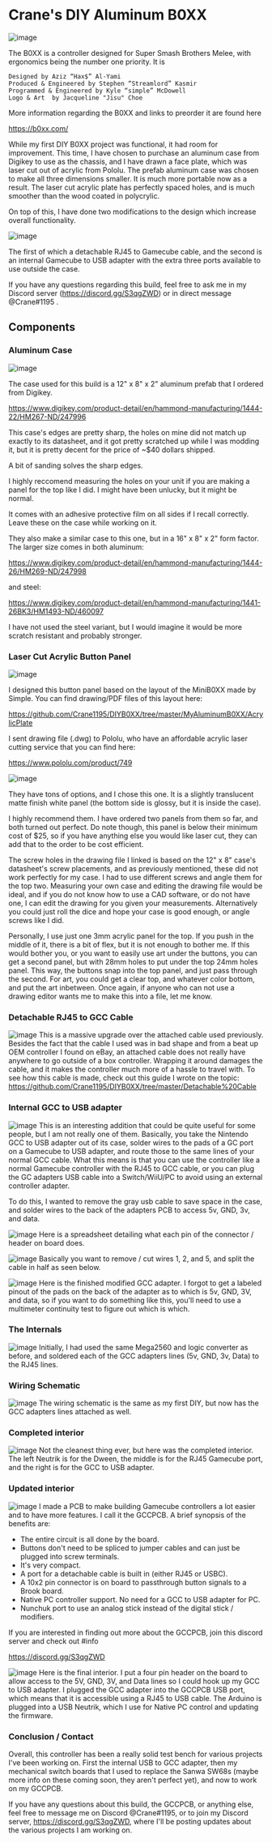 # Crane's DIY Aluminum B0XX
![image](https://i.imgur.com/u44Nq8T.jpg)

The B0XX is a controller designed for Super Smash Brothers Melee, with ergonomics being the number one priority. It is

    Designed by Aziz “Hax$” Al-Yami
    Produced & Engineered by Stephen “Streamlord” Kasmir
    Programmed & Engineered by Kyle “simple” McDowell
    Logo & Art  by Jacqueline "Jisu" Choe

More information regarding the B0XX and links to preorder it are found here

https://b0xx.com/

While my first DIY B0XX project was functional, it had room for improvement. This time, I have chosen to purchase an aluminum case from Digikey to use as the chassis, and I have drawn a face plate, which was laser cut out of acrylic from Pololu. The prefab aluminum case was chosen to make all three dimensions smaller. It is much more portable now as a result. The laser cut acrylic plate has perfectly spaced holes, and is much smoother than the wood coated in polycrylic.

On top of this, I have done two modifications to the design which increase overall functionality.

![image](https://i.imgur.com/LMoBayj.jpg)

The first of which a detachable RJ45 to Gamecube cable, and the second is an internal Gamecube to USB adapter with the extra three ports available to use outside the case.

If you have any questions regarding this build, feel free to ask me in my Discord server (https://discord.gg/S3qgZWD) or in direct message @Crane#1195 .

## Components

### Aluminum Case
![image](https://i.imgur.com/7dGkZdS.jpg)

The case used for this build is a 12" x 8" x 2" aluminum prefab that I ordered from Digikey.

https://www.digikey.com/product-detail/en/hammond-manufacturing/1444-22/HM267-ND/247996

This case's edges are pretty sharp, the holes on mine did not match up exactly to its datasheet, and it got pretty scratched up while I was modding it, but it is pretty decent for the price of ~$40 dollars shipped.

A bit of sanding solves the sharp edges.

I highly reccomend measuring the holes on your unit if you are making a panel for the top like I did. I might have been unlucky, but it might be normal.

It comes with an adhesive protective film on all sides if I recall correctly. Leave these on the case while working on it.

They also make a similar case to this one, but in a 16" x 8" x 2" form factor. The larger size comes in both aluminum:

https://www.digikey.com/product-detail/en/hammond-manufacturing/1444-26/HM269-ND/247998

and steel:

https://www.digikey.com/product-detail/en/hammond-manufacturing/1441-26BK3/HM1493-ND/460097

I have not used the steel variant, but I would imagine it would be more scratch resistant and probably stronger.

### Laser Cut Acrylic Button Panel
![image](https://i.imgur.com/0ZhgDX8.jpg)

I designed this button panel based on the layout of the MiniB0XX made by Simple. You can find drawing/PDF files of this layout here:

https://github.com/Crane1195/DIYB0XX/tree/master/MyAluminumB0XX/AcrylicPlate

I sent drawing file (.dwg) to Pololu, who have an affordable acrylic laser cutting service that you can find here:

https://www.pololu.com/product/749

![image](https://i.imgur.com/Cc4ZUtd.png)

They have tons of options, and I chose this one. It is a slightly translucent matte finish white panel (the bottom side is glossy, but it is inside the case).

I highly recommend them. I have ordered two panels from them so far, and both turned out perfect. Do note though, this panel is below their minimum cost of $25, so if you have anything else you would like laser cut, they can add that to the order to be cost efficient.

The screw holes in the drawing file I linked is based on the 12" x 8" case's datasheet's screw placements, and as previously mentioned, these did not work perfectly for my case. I had to use different screws and angle them for the top two. Measuring your own case and editing the drawing file would be ideal, and if you do not know how to use a CAD software, or do not have one, I can edit the drawing for you given your measurements. Alternatively you could just roll the dice and hope your case is good enough, or angle screws like I did.

Personally, I use just one 3mm acrylic panel for the top. If you push in the middle of it, there is a bit of flex, but it is not enough to bother me. If this would bother you, or you want to easily use art under the buttons, you can get a second panel, but with 28mm holes to put under the top 24mm holes panel. This way, the buttons snap into the top panel, and just pass through the second. For art, you could get a clear top, and whatever color bottom, and put the art inbetween. Once again, if anyone who can not use a drawing editor wants me to make this into a file, let me know.

### Detachable RJ45 to GCC Cable
![image](https://camo.githubusercontent.com/8c6c392c081724a795778e1a34ffaf427c57ec16/68747470733a2f2f692e696d6775722e636f6d2f4745306f537a532e6a7067)
This is a massive upgrade over the attached cable used previously. Besides the fact that the cable I used was in bad shape and from a beat up OEM controller I found on eBay, an attached cable does not really have anywhere to go outside of a box controller. Wrapping it around damages the cable, and it makes the controller much more of a hassle to travel with. To see how this cable is made, check out this guide I wrote on the topic: https://github.com/Crane1195/DIYB0XX/tree/master/Detachable%20Cable

### Internal GCC to USB adapter
![image](https://i.imgur.com/PZbbE8u.jpg)
This is an interesting addition that could be quite useful for some people, but I am not really one of them. Basically, you take the Nintendo GCC to USB adapter out of its case, solder wires to the pads of a GC port on a Gamecube to USB adapter, and route those to the same lines of your normal GCC cable. What this means is that you can use the controller like a normal Gamecube controller with the RJ45 to GCC cable, or you can plug the GC adapters USB cable into a Switch/WiiU/PC to avoid using an external controller adapter.

To do this, I wanted to remove the gray usb cable to save space in the case, and solder wires to the back of the adapters PCB to access 5v, GND, 3v, and data.

![image](https://i.imgur.com/1AMAWl0.jpg)
Here is a spreadsheet detailing what each pin of the connector / header on board does.

![image](https://i.imgur.com/3algLk9.png)
Basically you want to remove / cut wires 1, 2, and 5, and split the cable in half as seen below.

![image](https://i.imgur.com/XXBmsEZ.jpg)
Here is the finished modified GCC adapter. I forgot to get a labeled pinout of the pads on the back of the adapter as to which is 5v, GND, 3V, and data, so if you want to do something like this, you'll need to use a multimeter continuity test to figure out which is which.

### The Internals
![image](https://i.imgur.com/hmlrhyG.jpg)
Initially, I had used the same Mega2560 and logic converter as before, and soldered each of the GCC adapters lines (5v, GND, 3v, Data) to the RJ45 lines.

### Wiring Schematic
![image](https://i.imgur.com/HH7MXpK.png)
The wiring schematic is the same as my first DIY, but now has the GCC adapters lines attached as well.

### Completed interior
![image](https://i.imgur.com/42vVEyB.jpg)
Not the cleanest thing ever, but here was the completed interior. The left Neutrik is for the Dween, the middle is for the RJ45 Gamecube port, and the right is for the GCC to USB adapter.

### Updated interior
![image](https://i.imgur.com/Yc3b0H8.jpg)
I made a PCB to make building Gamecube controllers a lot easier and to have more features. I call it the GCCPCB. A brief synopsis of the benefits are:

* The entire circuit is all done by the board.
* Buttons don't need to be spliced to jumper cables and can just be plugged into screw terminals.
* It's very compact.
* A port for a detachable cable is built in (either RJ45 or USBC).
* A 10x2 pin connector is on board to passthrough button signals to a Brook board.
* Native PC controller support. No need for a GCC to USB adapter for PC.
* Nunchuk port to use an analog stick instead of the digital stick / modifiers.

If you are interested in finding out more about the GCCPCB, join this discord server and check out #info

https://discord.gg/S3qgZWD

![image](https://i.imgur.com/yPC4dIC.jpg)
Here is the final interior. I put a four pin header on the board to allow access to the 5V, GND, 3V, and Data lines so I could hook up my GCC to USB adapter. I plugged the GCC adapter into the GCCPCB USB port, which means that it is accessible using a RJ45 to USB cable. The Arduino is plugged into a USB Neutrik, which I use for Native PC control and updating the firmware.

### Conclusion / Contact

Overall, this controller has been a really solid test bench for various projects I've been working on. First the internal USB to GCC adapter, then my mechanical switch boards that I used to replace the Sanwa SW68s (maybe more info on these coming soon, they aren't perfect yet), and now to work on my GCCPCB.

If you have any questions about this build, the GCCPCB, or anything else, feel free to message me on Discord @Crane#1195, or to join my Discord server, https://discord.gg/S3qgZWD, where I'll be posting updates about the various projects I am working on.
